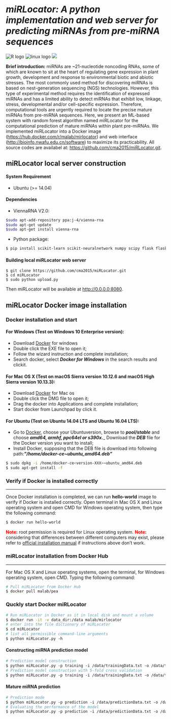 # ___**miRLocator**: A python implementation and web server for predicting miRNAs from pre-miRNA sequences___ </br>
![](https://halobi.com/wp-content/uploads/2016/08/r_logo.png "R logo")
![](https://encrypted-tbn2.gstatic.com/images?q=tbn:ANd9GcSvCvZWbl922EJkjahQ5gmTpcvsYr3ujQBpMdyX-YG99vGWfTAmfw "linux logo")
![](https://tctechcrunch2011.files.wordpress.com/2014/06/apple_topic.png?w=220) </br>

**Brief introduction:**
miRNAs are ~21-nucleotide noncoding RNAs, some of which are known to sit at the heart of regulating gene expression in plant growth, development and response to environmental biotic and abiotic stresses. The most commonly used method for discovering miRNAs is based on nest-generation sequencing (NGS) technologies. However, this type of experimental method requires the identification of expressed miRNAs and has a limited ability to detect miRNAs that exhibit low, linkage, stress, developmental and/or cell-specific expression. Therefore, computational tools are urgently required to locate the precise mature miRNAs from pre-miRNA sequences. Here, we present an ML-based system with random forest algorithm named miRLocator for the computational prediction of mature miRNAs within plant pre-miRNAs. We implemented miRLocator into a Docker image (<https://hub.docker.com/r/malab/mirlocator>) and web interface (<http://bioinfo.nwafu.edu.cn/software>) to maximize its practicability. All source codes are availabel at: <https://github.com/cma2015/miRLocator.git>.

## miRLocator local server construction

#### System Requirement
* Ubuntu (>= 14.04)  

#### Dependencies  
* ViennaRNA V2.0:
```bash
$sudo apt-add-repository ppa:j-4/vienna-rna
$sudo apt-get update
$sudo apt-get install vienna-rna
```
* Python package: 
```bash
$ pip install scikit-learn scikit-neuralnetwork numpy scipy flask flask-WTF
```

#### Building local miRLocator web server
```
$ git clone https://github.com/cma2015/miRLocator.git
$ cd miRLocator
$ sudo python upload.py
```
Then miRLocator will be available at http://0.0.0.0:8080.

## miRLocator Docker image installation ##
### Docker installation and start ###
#### For Windows (Test on Windows 10 Enterprise version): ####
* Download [Docker](<https://download.docker.com/win/stable/Docker%20for%20Windows%20Installer.exe>) for windows </br>
* Double click the EXE file to open it;
* Follow the wizard instruction and complete installation;
* Search docker, select ___Docker for Windows___ in the search results and clickit.
#### For Mac OS X (Test on macOS Sierra version 10.12.6 and macOS High Sierra version 10.13.3): ####
* Download [Docker](<https://download.docker.com/mac/stable/Docker.dmg>) for Mac os <br>
* Double click the DMG file to open it;
* Drag the docker into Applications and complete installation;
* Start docker from Launchpad by click it.
#### For Ubuntu (Test on Ubuntu 14.04 LTS and Ubuntu 16.04 LTS): ####
* Go to [Docker](<https://download.docker.com/linux/ubuntu/dists/>), choose your Ubuntuversion, browse to ___pool/stable___ and choose ___amd64, armhf, ppc64el or s390x.____ Download the ___DEB___ file for the Docker version you want to install;
* Install Docker, supposing that the DEB file is download into following path:___"/home/docker-ce<version-XXX>~ubuntu_amd64.deb"___ </br>
```bash
$ sudo dpkg -i /home/docker-ce<version-XXX>~ubuntu_amd64.deb      
$ sudo apt-get install -f
```
 ### Verify if Docker is installed correctly ### 
----------------------------------------
   Once Docker installation is completed, we can run ____hello-world____ image to verify if Docker is installed correctly. Open terminal in Mac OS X and Linux operating system and open CMD for Windows operating system, then type the following command:
```bash
$ docker run hello-world
```
   **<font color =red>Note</font>:** root permission is required for Linux operating system.
   **<font color =red>Note</font>:** considering that differences between different computers may exist, please refer to [official installation manual](https://docs.docker.com/install) if instructions above don’t work.
   
 ### miRLocator installation from Docker Hub ###
--------------------------------
  For Mac OS X and Linux operating systems, open the terminal, for Windows operating system, open CMD. Typing the following command:
```bash
# Pull miRLocator from Docker Hub
$ docker pull malab/pea 
```
### Quckly start Docker miRLocator ###
```bash
# Run miRLocator in Docker as it in local disk and mount a volume
$ docker run -it -v data_dir:/data malab/mirlocator
# enter into the file dictionary of miRLocator
$ cd miRLocator
# list all permissible command-line arguments
$ python miRLocator.py ‐h
```
#### Constructing miRNA prediction model
```bash
# Prediction model construction
$ python miRLocator.py ‐p training ‐i /data/trainingData.txt ‐o /data/train_output ‐m /data/train_output/prediction_model_result ‐k 0
# Prediction model construction with 5‐fold cross validation
$ python miRLocator.py ‐p training ‐i /data/trainingData.txt ‐o /data/train_output ‐m /data/train_output/prediction_model_result ‐k 5
```
#### Mature miRNA prediction
```bash
# Prediction mode
$ python miRLocator.py ‐p prediction ‐i /data/predictionData.txt ‐o /data/predict_output ‐m /data/trained_prediction_model
# Evaluating the performance of the model
$ python miRLocator.py ‐p prediction ‐i /data/predictionData.txt ‐o /data/predict_output ‐m /data/trained_prediction_model ‐a /data/predictionData_Annotated.txt
```

